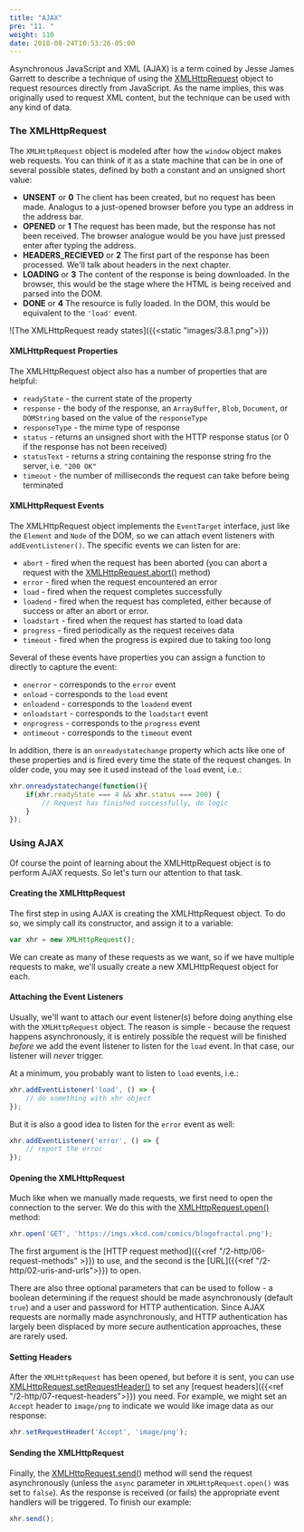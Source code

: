 ```yaml
---
title: "AJAX"
pre: "11. "
weight: 110
date: 2018-08-24T10:53:26-05:00
---
```


Asynchronous JavaScript and XML (AJAX) is a term coined by Jesse James Garrett to describe a technique of using the [XMLHttpRequest](https://developer.mozilla.org/en-US/docs/Web/API/XMLHttpRequest) object to request resources directly from JavaScript.  As the name implies, this was originally used to request XML content, but the technique can be used with any kind of data.

### The XMLHttpRequest

The `XMLHttpRequest` object is modeled after how the `window` object makes web requests.  You can think of it as a state machine that can be in one of several possible states, defined by both a constant and an unsigned short value: 

* **UNSENT** or **0** The client has been created, but no request has been made.  Analogus to a just-opened browser before you type an address in the address bar.
* **OPENED** or **1** The request has been made, but the response has not been received.  The browser analogue would be you have just pressed enter after typing the address.
* **HEADERS_RECIEVED** or **2** The first part of the response has been processed.  We'll talk about headers in the next chapter.
* **LOADING** or **3** The content of the response is being downloaded.  In the browser, this would be the stage where the HTML is being received and parsed into the DOM.
* **DONE** or **4** The resource is fully loaded.  In the DOM, this would be equivalent to the `'load'` event.

![The XMLHttpRequest ready states]({{<static "images/3.8.1.png">}})

#### XMLHttpRequest Properties 

The XMLHttpRequest object also has a number of properties that are helpful:

* `readyState` - the current state of the property
* `response` - the body of the response, an `ArrayBuffer`, `Blob`, `Document`, or `DOMString` based on the value of the `responseType`
* `responseType` - the mime type of response
* `status` - returns an unsigned short with the HTTP response status (or 0 if the response has not been received)
* `statusText` - returns a string containing the response string fro the server, i.e. `"200 OK"`
* `timeout` - the number of milliseconds the request can take before being terminated


#### XMLHttpRequest Events 

The XMLHttpRequest object implements the `EventTarget` interface, just like the `Element` and `Node` of the DOM, so we can attach event listeners with `addEventListener()`.  The specific events we can listen for are:

* `abort` - fired when the request has been aborted (you can abort a request with the [XMLHttpRequest.abort()](https://developer.mozilla.org/en-US/docs/Web/API/XMLHttpRequest/abort) method)
* `error` - fired when the request encountered an error 
* `load` - fired when the request completes successfully
* `loadend` - fired when the request has completed, either because of success or after an abort or error.
* `loadstart` - fired when the request has started to load data
* `progress` - fired periodically as the request receives data 
* `timeout` - fired when the progress is expired due to taking too long

Several of these events have properties you can assign a function to directly to capture the event:

* `onerror` - corresponds to the `error` event
* `onload` - corresponds to the `load` event
* `onloadend` - corresponds to the `loadend` event
* `onloadstart` - corresponds to the `loadstart` event 
* `onprogress` - corresponds to the `progress` event
* `ontimeout` - corresponds to the `timeout` event

In addition, there is an `onreadystatechange` property which acts like one of these properties and is fired every time the state of the request changes.  In older code, you may see it used instead of the `load` event, i.e.:

```js
xhr.onreadystatechange(function(){
    if(xhr.readyState === 4 && xhr.status === 200) {
        // Request has finished successfully, do logic
    }
});
```

### Using AJAX

Of course the point of learning about the XMLHttpRequest object is to perform AJAX requests.  So let's turn our attention to that task.

#### Creating the XMLHttpRequest

The first step in using AJAX is creating the XMLHttpRequest object. To do so, we simply call its constructor, and assign it to a variable:

```js
var xhr = new XMLHttpRequest();
```

We can create as many of these requests as we want, so if we have multiple requests to make, we'll usually create a new XMLHttpRequest object for each.

#### Attaching the Event Listeners 

Usually, we'll want to attach our event listener(s) before doing anything else with the `XMLHttpRequest` object.  The reason is simple - because the request happens asynchronously, it is entirely possible the request will be finished _before_ we add the event listener to listen for the `load` event.  In that case, our listener will _never_ trigger.

At a minimum, you probably want to listen to `load` events, i.e.:

```js
xhr.addEventListener('load', () => {
    // do something with xhr object
});
```

But it is also a good idea to listen for the `error` event as well:

```js
xhr.addEventListener('error', () => {
    // report the error
});
```

#### Opening the XMLHttpRequest 

Much like when we manually made requests, we first need to open the connection to the server.  We do this with the [XMLHttpRequest.open()](https://developer.mozilla.org/en-US/docs/Web/API/XMLHttpRequest/open) method:

```js
xhr.open('GET', 'https://imgs.xkcd.com/comics/blogofractal.png');
```

The first argument is the [HTTP request method]({{<ref "/2-http/06-request-methods" >}}) to use, and the second is the [URL]({{<ref "/2-http/02-uris-and-urls">}}) to open.  

There are also three optional parameters that can be used to follow - a boolean determining if the request should be made asynchronously (default `true`) and a user and password for HTTP authentication.  Since AJAX requests are normally made asynchronously, and HTTP authentication has largely been displaced by more secure authentication approaches, these are rarely used.

#### Setting Headers 

After the `XMLHttpRequest` has been opened, but before it is sent, you can use [XMLHttpRequest.setRequestHeader()](https://developer.mozilla.org/en-US/docs/Web/API/XMLHttpRequest/setRequestHeader) to set any [request headers]({{<ref "/2-http/07-request-headers">}}) you need.  For example, we might set an `Accept` header to `image/png` to indicate we would like image data as our response:

```js
xhr.setRequestHeader('Accept', 'image/png');
```

#### Sending the XMLHttpRequest 
Finally, the [XMLHttpRequest.send()](https://developer.mozilla.org/en-US/docs/Web/API/XMLHttpRequest/send) method will send the request asynchronously (unless the `async` parameter in `XMLHttpRequest.open()` was set to `false`).  As the response is received (or fails) the appropriate event handlers will be triggered.  To finish our example:

```js
xhr.send();
```
